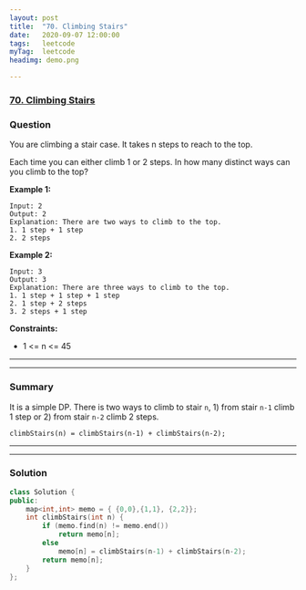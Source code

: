 ```yaml
---
layout: post
title:  "70. Climbing Stairs"
date:   2020-09-07 12:00:00
tags:	leetcode
myTag:	leetcode
headimg: demo.png

---
```


### [70. Climbing Stairs](https://leetcode.com/problems/climbing-stairs/)

### Question

You are climbing a stair case. It takes n steps to reach to the top.

Each time you can either climb 1 or 2 steps. In how many distinct ways can you climb to the top?

**Example 1:**

```
Input: 2
Output: 2
Explanation: There are two ways to climb to the top.
1. 1 step + 1 step
2. 2 steps
```

**Example 2:**

```
Input: 3
Output: 3
Explanation: There are three ways to climb to the top.
1. 1 step + 1 step + 1 step
2. 1 step + 2 steps
3. 2 steps + 1 step
```

**Constraints:**

+ 1 <= n <= 45

---
---

### Summary

It is a simple DP. There is two ways to climb to stair `n`, 1) from stair `n-1` climb 1 step or 2) from stair `n-2` climb 2 steps.

	climbStairs(n) = climbStairs(n-1) + climbStairs(n-2);

---
---

### Solution

```cpp
class Solution {
public:
    map<int,int> memo = { {0,0},{1,1}, {2,2}};
    int climbStairs(int n) {
        if (memo.find(n) != memo.end())
            return memo[n];
        else
            memo[n] = climbStairs(n-1) + climbStairs(n-2);
        return memo[n];
    }
};
```
